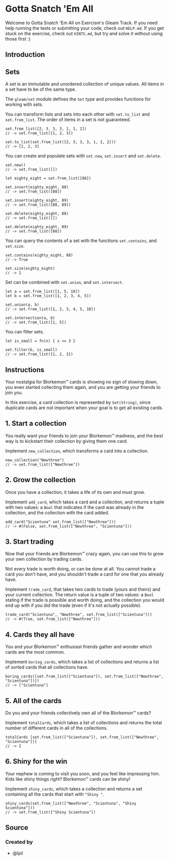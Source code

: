 # Gotta Snatch 'Em All

Welcome to Gotta Snatch 'Em All on Exercism's Gleam Track.
If you need help running the tests or submitting your code, check out `HELP.md`.
If you get stuck on the exercise, check out `HINTS.md`, but try and solve it without using those first :)

## Introduction

## Sets

A set is an immutable and unordered collection of unique values. All items in a set have to be of the same type.

The `gleam/set` module defines the `Set` type and provides functions for working with sets.

You can transform lists and sets into each other with `set.to_list` and `set.from_list`. The order of items in a set is not guaranteed.

```gleam
set.from_list([2, 3, 3, 3, 1, 1, 2])
// -> set.from_list([1, 2, 3])

set.to_list(set.from_list([2, 3, 3, 3, 1, 1, 2]))
// -> [1, 2, 3]
```

You can create and populate sets with `set.new`, `set.insert` and `set.delete`.

```gleam
set.new()
// -> set.from_list([])

let eighty_eight = set.from_list([88])

set.insert(eighty_eight, 88)
// -> set.from_list([88])

set.insert(eighty_eight, 89)
// -> set.from_list([88, 89])

set.delete(eighty_eight, 88)
// -> set.from_list([])

set.delete(eighty_eight, 89)
// -> set.from_list([88])
```

You can query the contents of a set with the functions `set.contains`, and `set.size`.

```gleam
set.contains(eighty_eight, 88)
// -> True

set.size(eighty_eight)
// -> 1
```

Set can be combined with `set.union`, and `set.intersect`.

```gleam
let a = set.from_list([1, 5, 10])
let b = set.from_list([1, 2, 3, 4, 5])

set.union(a, b)
// -> set.from_list([1, 2, 3, 4, 5, 10])

set.intersection(a, b)
// -> set.from_list([1, 5])
```

You can filter sets.

```gleam
let is_small = fn(n) { x <= 3 }

set.filter(b, is_small)
// -> set.from_list([1, 2, 3])
```

## Instructions

Your nostalgia for Blorkemon™️ cards is showing no sign of slowing down, you even started collecting them again, and you are getting your friends to join you. 

In this exercise, a card collection is represented by `Set(String)`, since duplicate cards are not important when your goal is to get all existing cards.

## 1. Start a collection

You really want your friends to join your Blorkemon™️ madness, and the best way is to kickstart their collection by giving them one card.

Implement `new_collection`, which transforms a card into a collection.

```gleam
new_collection("Newthree")
// -> set.from_list(["Newthree"])
```

## 2. Grow the collection

Once you have a collection, it takes a life of its own and must grow.

Implement `add_card`, which takes a card and a collection, and returns a tuple with two values: a `Bool` that indicates if the card was already in the collection, and the collection with the card added.

```gleam
add_card("Scientuna" set.from_list(["Newthree"]))
// -> #(False, set.from_list(["Newthree", "Scientuna"]))
```

## 3. Start trading

Now that your friends are Blorkemon™️ crazy again, you can use this to grow your own collection by trading cards.

Not every trade is worth doing, or can be done at all.
You cannot trade a card you don't have, and you shouldn't trade a card for one that you already have. 

Implement `trade_card`, that takes two cards to trade (yours and theirs) and your current collection.
The return value is a tuple of two values: a `Bool` stating if the trade is possible and worth doing, and the collection you would end up with if you did the trade (even if it's not actually possible).

```gleam
trade_card("Scientuna", "Newthree", set.from_list(["Scientuna"]))
// -> #(True, set.from_list(["Newthree"]))
```

## 4. Cards they all have

You and your Blorkemon™️ enthusiast friends gather and wonder which cards are the most common.

Implement `boring_cards`, which takes a list of collections and returns a list of sorted cards that all collections have.

```gleam
boring_cards([set.from_list(["Scientuna"]), set.from_list(["Newthree", "Scientuna"])])
// -> ["Scientuna"]
```

## 5. All of the cards

Do you and your friends collectively own all of the Blorkemon™️ cards?

Implement `totalCards`, which takes a list of collections and returns the total number of different cards in all of the collections.

```gleam
totalCards [set.from_list(["Scientuna"]), set.from_list(["Newthree", "Scientuna"])]
// -> 2
```

## 6. Shiny for the win

Your nephew is coming to visit you soon, and you feel like impressing him.
Kids like shiny things right?
Blorkemon™️ cards can be shiny!

Implement `shiny_cards`, which takes a collection and returns a set containing all the cards that start with `"Shiny "`.

```gleam
shiny_cards(set.from_list(["Newthree", "Scientuna", "Shiny Scientuna"]))
// -> set.from_list(["Shiny Scientuna"])
```

## Source

### Created by

- @lpil